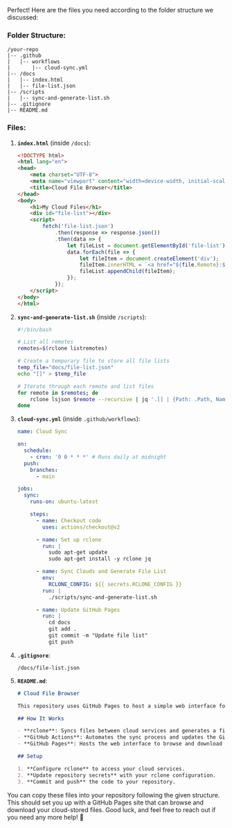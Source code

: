 Perfect! Here are the files you need according to the folder structure we discussed:

### Folder Structure:
```
/your-repo
|-- .github
|   |-- workflows
|       |-- cloud-sync.yml
|-- /docs
|   |-- index.html
|   |-- file-list.json
|-- /scripts
|   |-- sync-and-generate-list.sh
|-- .gitignore
|-- README.md
```

### Files:

1. **`index.html`** (inside `/docs`):
    ```html
    <!DOCTYPE html>
    <html lang="en">
    <head>
        <meta charset="UTF-8">
        <meta name="viewport" content="width=device-width, initial-scale=1.0">
        <title>Cloud File Browser</title>
    </head>
    <body>
        <h1>My Cloud Files</h1>
        <div id="file-list"></div>
        <script>
            fetch('file-list.json')
                .then(response => response.json())
                .then(data => {
                    let fileList = document.getElementById('file-list');
                    data.forEach(file => {
                        let fileItem = document.createElement('div');
                        fileItem.innerHTML = `<a href="${file.Remote}:${file.Path}" download>${file.Name}</a>`;
                        fileList.appendChild(fileItem);
                    });
                });
        </script>
    </body>
    </html>
    ```

2. **`sync-and-generate-list.sh`** (inside `/scripts`):
    ```bash
    #!/bin/bash

    # List all remotes
    remotes=$(rclone listremotes)

    # Create a temporary file to store all file lists
    temp_file="docs/file-list.json"
    echo "[]" > $temp_file

    # Iterate through each remote and list files
    for remote in $remotes; do
        rclone lsjson $remote --recursive | jq '.[] | {Path: .Path, Name: .Name, Remote: "'$remote'"}' | jq -s '.' > $temp_file
    done
    ```

3. **`cloud-sync.yml`** (inside `.github/workflows`):
    ```yaml
    name: Cloud Sync

    on:
      schedule:
        - cron: '0 0 * * *' # Runs daily at midnight
      push:
        branches:
          - main

    jobs:
      sync:
        runs-on: ubuntu-latest

        steps:
          - name: Checkout code
            uses: actions/checkout@v2

          - name: Set up rclone
            run: |
              sudo apt-get update
              sudo apt-get install -y rclone jq

          - name: Sync Clouds and Generate File List
            env:
              RCLONE_CONFIG: ${{ secrets.RCLONE_CONFIG }}
            run: |
              ./scripts/sync-and-generate-list.sh

          - name: Update GitHub Pages
            run: |
              cd docs
              git add .
              git commit -m "Update file list"
              git push
    ```

4. **`.gitignore`**:
    ```plaintext
    /docs/file-list.json
    ```

5. **`README.md`**:
    ```markdown
    # Cloud File Browser

    This repository uses GitHub Pages to host a simple web interface for browsing and downloading files from your cloud storage, synced using rclone.

    ## How It Works

    - **rclone**: Syncs files between cloud services and generates a file list in JSON format.
    - **GitHub Actions**: Automates the sync process and updates the GitHub Pages site.
    - **GitHub Pages**: Hosts the web interface to browse and download files.

    ## Setup

    1. **Configure rclone** to access your cloud services.
    2. **Update repository secrets** with your rclone configuration.
    3. **Commit and push** the code to your repository.
    ```

You can copy these files into your repository following the given structure. This should set you up with a GitHub Pages site that can browse and download your cloud-stored files. Good luck, and feel free to reach out if you need any more help! 🚀
